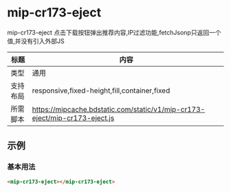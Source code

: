 # mip-cr173-eject

mip-cr173-eject 点击下载按钮弹出推荐内容,IP过滤功能,fetchJsonp只返回一个值,并没有引入外部JS

标题|内容
----|----
类型|通用
支持布局|responsive,fixed-height,fill,container,fixed
所需脚本|https://mipcache.bdstatic.com/static/v1/mip-cr173-eject/mip-cr173-eject.js

## 示例

### 基本用法
```html
<mip-cr173-eject></mip-cr173-eject>
```




